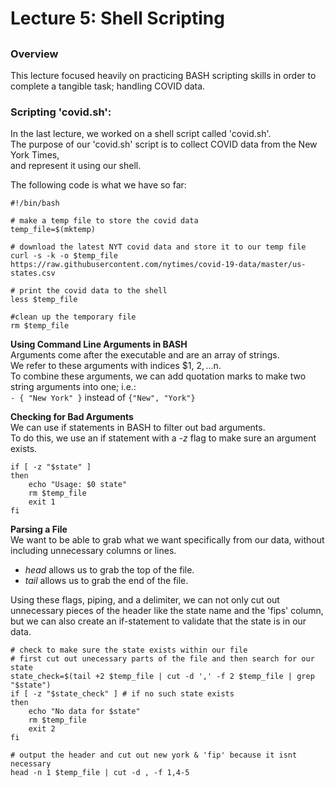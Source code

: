 # Lecture 5: Shell Scripting
##

### Overview
This lecture focused heavily on practicing BASH scripting skills in order to complete a tangible task; handling COVID data.  

### **Scripting 'covid.sh':**  
In the last lecture, we worked on a shell script called 'covid.sh'.  
The purpose of our 'covid.sh' script is to collect COVID data from the New York Times,  
and represent it using our shell.

The following code is what we have so far:  
```  
#!/bin/bash

# make a temp file to store the covid data
temp_file=$(mktemp)

# download the latest NYT covid data and store it to our temp file
curl -s -k -o $temp_file https://raw.githubusercontent.com/nytimes/covid-19-data/master/us-states.csv

# print the covid data to the shell
less $temp_file 

#clean up the temporary file
rm $temp_file
```


**Using Command Line Arguments in BASH**  
Arguments come after the executable and are an array of strings.  
We refer to these arguments with indices $1, $2, ...$n.  
To combine these arguments, we can add quotation marks to make two string arguments into one; i.e.:  
`- { "New York" }` instead of `{"New", "York"}`

**Checking for Bad Arguments**  
We can use if statements in BASH to filter out bad arguments.  
To do this, we use an if statement with a *-z* flag to make sure an argument exists.  
```
if [ -z "$state" ]
then
    echo "Usage: $0 state"
    rm $temp_file
    exit 1
fi
```

**Parsing a File**  
We want to be able to grab what we want specifically from our data, without  
including unnecessary columns or lines.
- *head* allows us to grab the top of the file.
- *tail* allows us to grab the end of the file.  

Using these flags, piping, and a delimiter, we can not only cut out   
unnecessary pieces of the header like the state name and the 'fips' column,  
but we can also create an if-statement to validate that the state is in our data.  
```
# check to make sure the state exists within our file 
# first cut out unecessary parts of the file and then search for our state
state_check=$(tail +2 $temp_file | cut -d ',' -f 2 $temp_file | grep "$state")
if [ -z "$state_check" ] # if no such state exists
then   
    echo "No data for $state"
    rm $temp_file
    exit 2
fi

# output the header and cut out new york & 'fip' because it isnt necessary
head -n 1 $temp_file | cut -d , -f 1,4-5 
```
